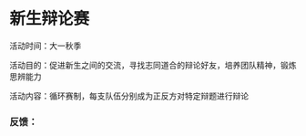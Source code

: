 # 新生辩论赛

活动时间：大一秋季 

活动目的：促进新生之间的交流，寻找志同道合的辩论好友，培养团队精神，锻炼思辨能力 

活动内容：循环赛制，每支队伍分别成为正反方对特定辩题进行辩论



### 反馈：




